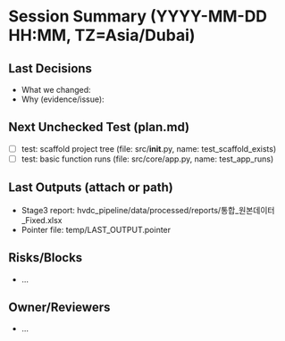 # Session Summary (YYYY-MM-DD HH:MM, TZ=Asia/Dubai)
## Last Decisions
- What we changed:
- Why (evidence/issue):

## Next Unchecked Test (plan.md)
- [ ] test: scaffold project tree (file: src/__init__.py, name: test_scaffold_exists)
- [ ] test: basic function runs (file: src/core/app.py, name: test_app_runs)

## Last Outputs (attach or path)
- Stage3 report: hvdc_pipeline/data/processed/reports/통합_원본데이터_Fixed.xlsx
- Pointer file: temp/LAST_OUTPUT.pointer

## Risks/Blocks
- ...

## Owner/Reviewers
- ...
